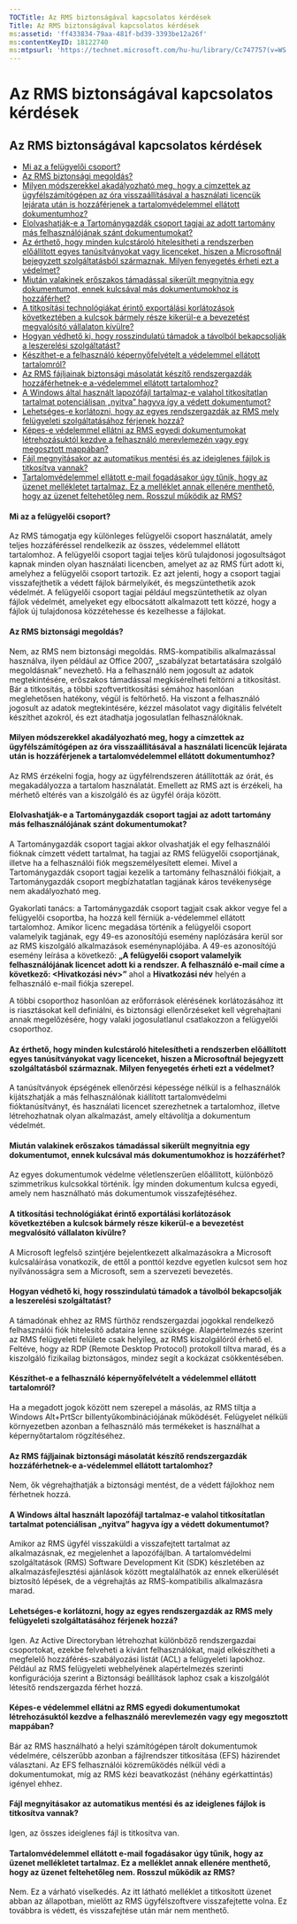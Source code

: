 ```yaml
---
TOCTitle: Az RMS biztonságával kapcsolatos kérdések
Title: Az RMS biztonságával kapcsolatos kérdések
ms:assetid: 'ff433834-79aa-481f-bd39-3393be12a26f'
ms:contentKeyID: 18122740
ms:mtpsurl: 'https://technet.microsoft.com/hu-hu/library/Cc747757(v=WS.10)'
---
```


Az RMS biztonságával kapcsolatos kérdések
=========================================

Az RMS biztonságával kapcsolatos kérdések
-----------------------------------------

-   [Mi az a felügyelői csoport?](#bkmk_43)
-   [Az RMS biztonsági megoldás?](#bkmk_44)
-   [Milyen módszerekkel akadályozható meg, hogy a címzettek az ügyfélszámítógépen az óra visszaállításával a használati licencük lejárata után is hozzáférjenek a tartalomvédelemmel ellátott dokumentumhoz?](#bkmk_45)
-   [Elolvashatják-e a Tartománygazdák csoport tagjai az adott tartomány más felhasználójának szánt dokumentumokat?](#bkmk_46)
-   [Az érthető, hogy minden kulcstároló hitelesítheti a rendszerben előállított egyes tanúsítványokat vagy licenceket, hiszen a Microsoftnál bejegyzett szolgáltatásból származnak. Milyen fenyegetés érheti ezt a védelmet?](#bkmk_47)
-   [Miután valakinek erőszakos támadással sikerült megnyitnia egy dokumentumot, ennek kulcsával más dokumentumokhoz is hozzáférhet?](#bkmk_48)
-   [A titkosítási technológiákat érintő exportálási korlátozások következtében a kulcsok bármely része kikerül-e a bevezetést megvalósító vállalaton kívülre?](#bkmk_49)
-   [Hogyan védhető ki, hogy rosszindulatú támadok a távolból bekapcsolják a leszerelési szolgáltatást?](#bkmk_50)
-   [Készíthet-e a felhasználó képernyőfelvételt a védelemmel ellátott tartalomról?](#bkmk_51)
-   [Az RMS fájljainak biztonsági másolatát készítő rendszergazdák hozzáférhetnek-e a-védelemmel ellátott tartalomhoz?](#bkmk_52)
-   [A Windows által használt lapozófájl tartalmaz-e valahol titkosítatlan tartalmat potenciálisan „nyitva” hagyva így a védett dokumentumot?](#bkmk_53)
-   [Lehetséges-e korlátozni, hogy az egyes rendszergazdák az RMS mely felügyeleti szolgáltatásához férjenek hozzá?](#bkmk_54)
-   [Képes-e védelemmel ellátni az RMS egyedi dokumentumokat létrehozásuktól kezdve a felhasználó merevlemezén vagy egy megosztott mappában?](#bkmk_55)
-   [Fájl megnyitásakor az automatikus mentési és az ideiglenes fájlok is titkosítva vannak?](#bkmk_56)
-   [Tartalomvédelemmel ellátott e-mail fogadásakor úgy tűnik, hogy az üzenet mellékletet tartalmaz. Ez a melléklet annak ellenére menthető, hogy az üzenet feltehetőleg nem. Rosszul működik az RMS?](#bkmk_562)

#### Mi az a felügyelői csoport?

Az RMS támogatja egy különleges felügyelői csoport használatát, amely teljes hozzáféréssel rendelkezik az összes, védelemmel ellátott tartalomhoz. A felügyelői csoport tagjai teljes körű tulajdonosi jogosultságot kapnak minden olyan használati licencben, amelyet az az RMS fürt adott ki, amelyhez a felügyelői csoport tartozik. Ez azt jelenti, hogy a csoport tagjai visszafejthetik a védett fájlok bármelyikét, és megszüntethetik azok védelmét. A felügyelői csoport tagjai például megszüntethetik az olyan fájlok védelmét, amelyeket egy elbocsátott alkalmazott tett közzé, hogy a fájlok új tulajdonosa közzétehesse és kezelhesse a fájlokat.

#### Az RMS biztonsági megoldás?

Nem, az RMS nem biztonsági megoldás. RMS-kompatibilis alkalmazással használva, ilyen például az Office 2007, „szabályzat betartatására szolgáló megoldásnak” nevezhető. Ha a felhasználó nem jogosult az adatok megtekintésére, erőszakos támadással megkísérelheti feltörni a titkosítást. Bár a titkosítás, a többi szoftvertitkosítási sémához hasonlóan meglehetősen hatékony, végül is feltörhető. Ha viszont a felhasználó jogosult az adatok megtekintésére, kézzel másolatot vagy digitális felvételt készíthet azokról, és ezt átadhatja jogosulatlan felhasználóknak.

#### Milyen módszerekkel akadályozható meg, hogy a címzettek az ügyfélszámítógépen az óra visszaállításával a használati licencük lejárata után is hozzáférjenek a tartalomvédelemmel ellátott dokumentumhoz?

Az RMS érzékelni fogja, hogy az ügyfélrendszeren átállították az órát, és megakadályozza a tartalom használatát. Emellett az RMS azt is érzékeli, ha mérhető eltérés van a kiszolgáló és az ügyfél órája között.

#### Elolvashatják-e a Tartománygazdák csoport tagjai az adott tartomány más felhasználójának szánt dokumentumokat?

A Tartománygazdák csoport tagjai akkor olvashatják el egy felhasználói fióknak címzett védett tartalmat, ha tagjai az RMS felügyelői csoportjának, illetve ha a felhasználói fiók megszemélyesített elemei. Mivel a Tartománygazdák csoport tagjai kezelik a tartomány felhasználói fiókjait, a Tartománygazdák csoport megbízhatatlan tagjának káros tevékenysége nem akadályozható meg.

Gyakorlati tanács: a Tartománygazdák csoport tagjait csak akkor vegye fel a felügyelői csoportba, ha hozzá kell férniük a-védelemmel ellátott tartalomhoz. Amikor licenc megadása történik a felügyelői csoport valamelyik tagjának, egy 49-es azonosítójú esemény naplózására kerül sor az RMS kiszolgáló alkalmazások eseménynaplójába. A 49-es azonosítójú esemény leírása a következő: **„A felügyelői csoport valamelyik felhasználójának licencet adott ki a rendszer. A felhasználó e-mail címe a következő: &lt;Hivatkozási név&gt;”** ahol a **Hivatkozási név** helyén a felhasználó e-mail fiókja szerepel.

A többi csoporthoz hasonlóan az erőforrások elérésének korlátozásához itt is riasztásokat kell definiálni, és biztonsági ellenőrzéseket kell végrehajtani annak megelőzésére, hogy valaki jogosulatlanul csatlakozzon a felügyelői csoporthoz.

#### Az érthető, hogy minden kulcstároló hitelesítheti a rendszerben előállított egyes tanúsítványokat vagy licenceket, hiszen a Microsoftnál bejegyzett szolgáltatásból származnak. Milyen fenyegetés érheti ezt a védelmet?

A tanúsítványok épségének ellenőrzési képessége nélkül is a felhasználók kijátszhatják a más felhasználónak kiállított tartalomvédelmi fióktanúsítványt, és használati licencet szerezhetnek a tartalomhoz, illetve létrehozhatnak olyan alkalmazást, amely eltávolítja a dokumentum védelmét.

#### Miután valakinek erőszakos támadással sikerült megnyitnia egy dokumentumot, ennek kulcsával más dokumentumokhoz is hozzáférhet?

Az egyes dokumentumok védelme véletlenszerűen előállított, különböző szimmetrikus kulcsokkal történik. Így minden dokumentum kulcsa egyedi, amely nem használható más dokumentumok visszafejtéséhez.

#### A titkosítási technológiákat érintő exportálási korlátozások következtében a kulcsok bármely része kikerül-e a bevezetést megvalósító vállalaton kívülre?

A Microsoft legfelső szintjére bejelentkezett alkalmazásokra a Microsoft kulcsaláírása vonatkozik, de ettől a ponttól kezdve egyetlen kulcsot sem hoz nyilvánosságra sem a Microsoft, sem a szervezeti bevezetés.

#### Hogyan védhető ki, hogy rosszindulatú támadok a távolból bekapcsolják a leszerelési szolgáltatást?

A támadónak ehhez az RMS fürthöz rendszergazdai jogokkal rendelkező felhasználói fiók hitelesítő adataira lenne szüksége. Alapértelmezés szerint az RMS felügyeleti felülete csak helyileg, az RMS kiszolgálóról érhető el. Feltéve, hogy az RDP (Remote Desktop Protocol) protokoll tiltva marad, és a kiszolgáló fizikailag biztonságos, mindez segít a kockázat csökkentésében.

#### Készíthet-e a felhasználó képernyőfelvételt a védelemmel ellátott tartalomról?

Ha a megadott jogok között nem szerepel a másolás, az RMS tiltja a Windows Alt+PrtScr billentyűkombinációjának működését. Felügyelet nélküli környezetben azonban a felhasználó más termékeket is használhat a képernyőtartalom rögzítéséhez.

#### Az RMS fájljainak biztonsági másolatát készítő rendszergazdák hozzáférhetnek-e a-védelemmel ellátott tartalomhoz?

Nem, ők végrehajthatják a biztonsági mentést, de a védett fájlokhoz nem férhetnek hozzá.

#### A Windows által használt lapozófájl tartalmaz-e valahol titkosítatlan tartalmat potenciálisan „nyitva” hagyva így a védett dokumentumot?

Amikor az RMS ügyfél visszaküldi a visszafejtett tartalmat az alkalmazásnak, ez megjelenhet a lapozófájlban. A tartalomvédelmi szolgáltatások (RMS) Software Development Kit (SDK) készletében az alkalmazásfejlesztési ajánlások között megtalálhatók az ennek elkerülését biztosító lépések, de a végrehajtás az RMS-kompatibilis alkalmazásra marad.

#### Lehetséges-e korlátozni, hogy az egyes rendszergazdák az RMS mely felügyeleti szolgáltatásához férjenek hozzá?

Igen. Az Active Directoryban létrehozhat különböző rendszergazdai csoportokat, ezekbe felveheti a kívánt felhasználókat, majd elkészítheti a megfelelő hozzáférés-szabályozási listát (ACL) a felügyeleti lapokhoz. Például az RMS felügyeleti webhelyének alapértelmezés szerinti konfigurációja szerint a Biztonsági beállítások laphoz csak a kiszolgálót létesítő rendszergazda férhet hozzá.

#### Képes-e védelemmel ellátni az RMS egyedi dokumentumokat létrehozásuktól kezdve a felhasználó merevlemezén vagy egy megosztott mappában?

Bár az RMS használható a helyi számítógépen tárolt dokumentumok védelmére, célszerűbb azonban a fájlrendszer titkosítása (EFS) házirendet választani. Az EFS felhasználói közreműködés nélkül védi a dokumentumokat, míg az RMS kézi beavatkozást (néhány egérkattintás) igényel ehhez.

#### Fájl megnyitásakor az automatikus mentési és az ideiglenes fájlok is titkosítva vannak?

Igen, az összes ideiglenes fájl is titkosítva van.

#### Tartalomvédelemmel ellátott e-mail fogadásakor úgy tűnik, hogy az üzenet mellékletet tartalmaz. Ez a melléklet annak ellenére menthető, hogy az üzenet feltehetőleg nem. Rosszul működik az RMS?

Nem. Ez a várható viselkedés. Az itt látható melléklet a titkosított üzenet abban az állapotban, mielőtt az RMS ügyfélszoftvere visszafejtette volna. Ez továbbra is védett, és visszafejtése után már nem menthető.
